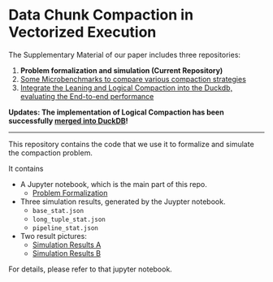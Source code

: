 # Data Chunk Compaction in Vectorized Execution


The Supplementary Material of our paper includes three repositories:
1. **Problem formalization and simulation (Current Repository)**
2. [Some Microbenchmarks to compare various compaction strategies](https://github.com/YimingQiao/Chunk-Compaction-in-Vectorized-Execution)
3. [Integrate the Leaning and Logical Compaction into the Duckdb, evaluating the End-to-end performance](https://github.com/YimingQiao/duckdb)

**Updates: The implementation of Logical Compaction has been successfully [merged into DuckDB](https://github.com/duckdb/duckdb/pull/14956)!**

---



This repository contains the code that we use it to formalize and simulate the compaction problem. 

It contains 
- A Jupyter notebook, which is the main part of this repo.
   - [Problem Formalization](cpt_algorithms.ipynb)
- Three simulation results, generated by the Juypter notebook.
   - `base_stat.json`
   - `long_tuple_stat.json`
   - `pipeline_stat.json`
- Two result pictures:
   - [Simulation Results A](simulation_analysis_partA.pdf)
   - [Simulation Results B](simulation_analysis_partB.pdf)
 
For details, please refer to that jupyter notebook.




    
